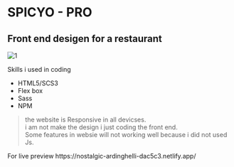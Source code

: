 SPICYO - PRO
=======
Front end desigen for a restaurant 
-----------
![1](https://user-images.githubusercontent.com/32298139/121021429-aa8d9680-c7a1-11eb-8082-8afd0db4c924.png)

<p>Skills i used in coding</p>

<ul>
<li>HTML5/SCS3</li>
<li>Flex box</li>
<li>Sass</li>
<li>NPM</li>
</ul>

> the website is Responsive in all devicses. <br>
> i am not make the design i just coding the front end. <br>
> Some features in websie will not working well because i did not used Js. <br>

<p>For live preview https://nostalgic-ardinghelli-dac5c3.netlify.app/</p>
